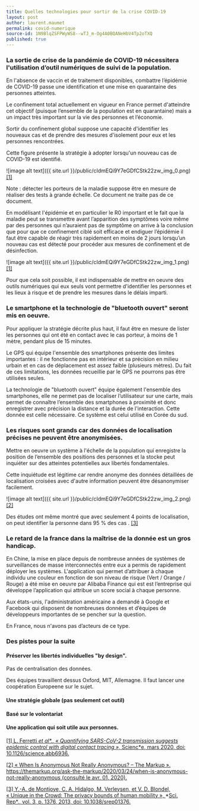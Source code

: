 ```yaml
---
title: Quelles technologies pour sortir de la crise COVID-19
layout: post
author: laurent.maumet
permalink: covid-numerique
source-id: 1N9BlqZSFPWyWS8--wTJ_m-Og4A0BQANeHbV4Tp2oTXQ
published: true
---
```

### La sortie de crise de la pandémie de COVID-19 nécessitera l'utilisation d’outil numériques de suivi de la population.

En l'absence de vaccin et de traitement disponibles, combattre l’épidémie de COVID-19 passe une identification et une mise en quarantaine des personnes atteintes. 

Le confinement total actuellement en vigueur en France permet d'atteindre cet objectif (puisque l’ensemble de la population est en quarantaine) mais a un impact très important sur la vie des personnes et l’économie.

Sortir du confinement global suppose une capacité d'identifier les nouveaux cas et de prendre des mesures d'isolement pour eux et les personnes rencontrées.

Cette figure présente la stratégie à adopter lorsqu'un nouveau cas de COVID-19 est identifié.

![image alt text]({{ site.url }}/public/cIdmEQi9Y7eGDfCStk22zw_img_0.png)[[1]](https://www.zotero.org/google-docs/?lUqCzu)

Note : détecter les porteurs de la maladie suppose être en mesure de réaliser des tests à grande échelle. Ce document ne traite pas de ce document.

En modélisant l'épidémie et en particulier le R0 important et le fait que la maladie peut se transmettre avant l’apparition des symptômes voire même par des personnes qui n’auraient pas de symptôme on arrive à la conclusion que pour que ce confinement ciblé soit efficace et endiguer l’épidémie il faut être capable de réagir très rapidement en moins de 2 jours lorsqu’un nouveau cas est détecté pour procéder aux mesures de confinement et de  désinfection.

![image alt text]({{ site.url }}/public/cIdmEQi9Y7eGDfCStk22zw_img_1.png)[[1]](https://www.zotero.org/google-docs/?C3nU2C)

Pour que cela soit possible, il est indispensable de mettre en oeuvre des outils numériques qui eux seuls vont permettre d'identifier les personnes et les lieux à  risque et de prendre les mesures dans le délais imparti.

### Le smartphone et la technologie de "bluetooth ouvert" seront mis en oeuvre.

Pour appliquer la stratégie décrite plus haut, il faut être en mesure de lister les personnes qui ont été en contact avec le cas porteur, à moins de 1 mètre, pendant plus de 15 minutes.

Le GPS qui équipe l'ensemble des smartphones  présente des limites importantes : il ne fonctionne pas en intérieur et sa précision en milieu urbain et en cas de déplacement est assez faible (plusieurs mètres). Du fait de ces limitations, les données recueillie par le GPS ne pourrons pas être utilisées seules.

La technologie de "bluetooth ouvert" équipe également l'ensemble des smartphones, elle ne permet pas de localiser l’utilisateur sur une carte, mais permet de connaître l’ensemble des smartphones à proximité et donc enregistrer avec précision la distance et la durée de l'interaction. Cette donnée est celle nécessaire. Ce système est celui utilisé en Corée du sud.

### Les risques sont grands car des données de localisation précises ne peuvent être anonymisées.

Mettre en oeuvre un système à l'échelle de la population qui enregistre la position de l’ensemble des positions des personnes et la stocke peut inquiéter sur des atteintes potentielles aux libertés fondamentales.

Cette inquiétude est légitime car rendre anonyme des données détaillées de localisation croisées avec d'autre information peuvent être désanonymiser facilement.

![image alt text]({{ site.url }}/public/cIdmEQi9Y7eGDfCStk22zw_img_2.png)[[2]](https://www.zotero.org/google-docs/?RpRzXM)

Des études ont même montré que avec seulement 4 points de localisation, on peut identifier la personne dans 95 % des cas . [[3]](https://www.zotero.org/google-docs/?NJihb7)

### Le retard de la france dans la maîtrise de la donnée est un gros handicap.

En Chine, la mise en place depuis de nombreuse années de systèmes de surveillances de masse interconnectés entre eux a permis de rapidement déployer les systèmes. L'application qui permet d’attribuer à chaque individu une couleur en fonction de son niveau de risque (Vert / Orange / Rouge) a été mise en oeuvre par Alibaba Finance qui est est l’entreprise qui développe l’application qui attribue un score social à chaque personne.

Aux états-unis, l'administration américaine a demandé à Google et Facebook qui disposent de nombreuses données et d’équipes de développeurs importantes de se pencher sur la question.

En France, nous n'avons pas d’acteurs de ce type.

### Des pistes pour la suite

#### Préserver les libertés individuelles "by design". 

Pas de centralisation des données.

Des équipes travaillent dessus Oxford, MIT, Allemagne. Il faut lancer une coopération Europeene sur le sujet.

#### Une stratégie globale (pas seulement cet outil)

#### Basé sur le volontariat

#### Une application qui soit utile aux personnes.

[[1]	L. Ferretti ](https://www.zotero.org/google-docs/?1rDcct)*[et al*.](https://www.zotero.org/google-docs/?1rDcct)[, « Quantifying SARS-CoV-2 transmission suggests epidemic control with digital contact tracing », ](https://www.zotero.org/google-docs/?1rDcct)*[Scienc*e](https://www.zotero.org/google-docs/?1rDcct)[, mars 2020, doi: 10.1126/science.abb6936.](https://www.zotero.org/google-docs/?1rDcct)

[[2]	« When Is Anonymous Not Really Anonymous? – The Markup ». https://themarkup.org/ask-the-markup/2020/03/24/when-is-anonymous-not-really-anonymous (consulté le avr. 01, 2020).](https://www.zotero.org/google-docs/?1rDcct)

[[3]	Y.-A. de Montjoye, C. A. Hidalgo, M. Verleysen, et V. D. Blondel, « Unique in the Crowd: The privacy bounds of human mobility », ](https://www.zotero.org/google-docs/?1rDcct)*[Sci. Rep*.](https://www.zotero.org/google-docs/?1rDcct)[, vol. 3, p. 1376, 2013, doi: 10.1038/srep01376.](https://www.zotero.org/google-docs/?1rDcct)

